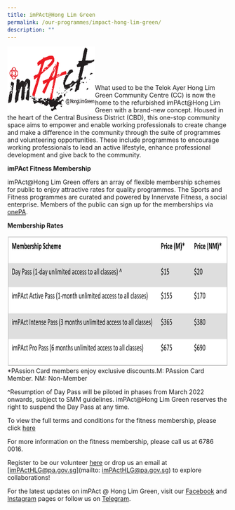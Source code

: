 ```yaml
---
title: imPAct@Hong Lim Green
permalink: /our-programmes/impact-hong-lim-green/
description: ""
---
```

<img style="height:150px;width:200px" align="left" src="/images/Our%20Programmes/PA%20_Hong%20Lim%20CC%20Branding-01.png"><br><br><br><br><br>
What used to be the Telok Ayer Hong Lim Green Community Centre (CC) is now the home to the refurbished imPAct@Hong Lim Green with a brand-new concept. Housed in the heart of the Central Business District (CBD), this one-stop community space aims to empower and enable working professionals to create change and make a difference in the community through the suite of programmes and volunteering opportunities. These include programmes to encourage working professionals to lead an active lifestyle, enhance professional development and give back to the community.

**imPAct Fitness Membership**

imPAct@Hong Lim Green offers an array of flexible membership schemes for public to enjoy attractive rates for quality programmes. The Sports and Fitness programmes are curated and powered by Innervate Fitness, a social enterprise. Members of the public can sign up for the memberships via [onePA](https://www.onepa.gov.sg/interest-groups/search?interestgroup=&outlet=imPAct@Hong%20Lim%20Green?).

**Membership Rates**

<img style="height:300px;width:4000px"  align="left" src="/images/Our%20Programmes/Membership%20rates%20updated.jpg"><br><br><br><br><br><br>
*PAssion Card members enjoy exclusive discounts.M: PAssion Card Member. NM: Non-Member

^Resumption of Day Pass will be piloted in phases from March 2022 onwards, subject to SMM guidelines. imPAct@Hong Lim Green reserves the right to suspend the Day Pass at any time.

To view the full terms and conditions for the fitness membership, please click [here](/files/Our%20Programmes/ImPAct@Hong%20Lim%20Green/ihlg-fitness-membership-tc-and-indemnity-form_hardcopy_v2.pdf)

For more information on the fitness membership, please call us at 6786 0016.



Register to be our volunteer [here](https://go.gov.sg/impact-dogooders?) or drop us an email at [imPActHLG@pa.gov.sg](mailto: imPActHLG@pa.gov.sg) to explore collaborations!

 

For the latest updates on imPAct @ Hong Lim Green, visit our [Facebook](http://www.facebook.com/impactHongLimGreen) and [Instagram](https://www.instagram.com/impact.honglimgreen) pages or follow us on [Telegram](https://t.me/imPActHLG).